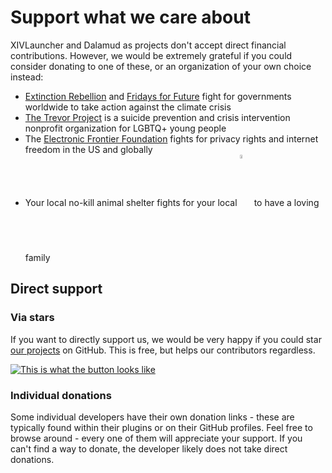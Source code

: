 # Support what we care about

XIVLauncher and Dalamud as projects don't accept direct financial contributions. However, we would be extremely grateful if you could consider donating to one of these, or an organization of your own choice instead:

- [Extinction Rebellion](https://rebellion.global/) and [Fridays for Future](https://fridaysforfuture.org/) fight for governments worldwide to take action against the climate crisis
- [The Trevor Project](https://www.thetrevorproject.org/) is a suicide prevention and crisis intervention nonprofit organization for LGBTQ+ young people
- The [Electronic Frontier Foundation](https://www.eff.org/) fights for privacy rights and internet freedom in the US and globally
- Your local no-kill animal shelter fights for your local <img style="display: inline; vertical-align: middle; width: 4%;" src="https://cdn.discordapp.com/emojis/833812234969940048.png?size=128"> to have a loving family

## Direct support

### Via stars

If you want to directly support us, we would be very happy if you could star [our projects](https://github.com/goatcorp/) on GitHub. This is free, but helps our contributors regardless.

[![This is what the button looks like](https://user-images.githubusercontent.com/16760685/145173596-b3d9ca08-fcdc-4282-ad62-a67243a711f6.png)](https://github.com/goatcorp/FFXIVQuickLauncher)

### Individual donations

Some individual developers have their own donation links - these are typically found within their plugins or on their GitHub profiles. Feel free to browse around - every one of them will appreciate your support. If you can't find a way to donate, the developer likely does not take direct donations.
